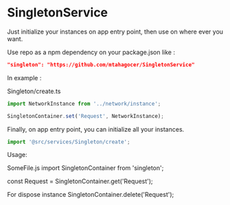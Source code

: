 # SingletonService

Just initialize your instances on app entry point, then use on where ever you want.

Use repo as a npm dependency on your package.json like :

```json
"singleton": "https://github.com/mtahagocer/SingletonService"
```

In example :

Singleton/create.ts
```js
import NetworkInstance from '../network/instance';

SingletonContainer.set('Request', NetworkInstance);
```

Finally, on app entry point, you can initialize all your instances.
```js
import '@src/services/Singleton/create';
```

Usage:

SomeFile.js
import SingletonContainer from 'singleton';

const Request = SingletonContainer.get('Request');


 For dispose instance
 SingletonContainer.delete('Request');
 
